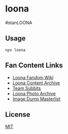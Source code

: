 # loona

#stanLOONA

## Usage

`npx loona`

## Fan Content Links

* [Loona Fandom Wiki](https://loonatheworld.fandom.com/)
* [Loona Content Archive](https://docs.google.com/spreadsheets/d/1XbLfgf4grfsZ_CUSt9nXgHVFoMrgu16wgVPYNs1hAX4/edit#gid=1204245601)
* [Team Subbits](https://www.teamsubbits.com)
* [Loona Photo Archive](https://drive.google.com/drive/folders/1k0dVWFyxa6VUdwno97vsJZK3MttvxwQj)
* [Image Dump Masterlist](https://docs.google.com/spreadsheets/d/128qKdqfKLLSWN8YBQTDRsTNPK1WEugN5cAz1hyRVTj8/edit#gid=1979688804)

## License

[MIT](./LICENSE.md)
